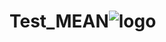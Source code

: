 # Test_MEAN![logo](https://user-images.githubusercontent.com/45075611/216499254-32c6972f-0865-47c1-a8cb-b85d04d0b6e9.svg)
